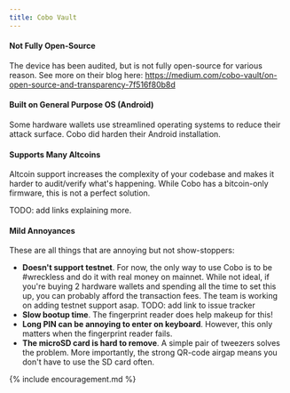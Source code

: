 ```yaml
---
title: Cobo Vault
---
```


#### Not Fully Open-Source
The device has been audited, but is not fully open-source for various reason.
See more on their blog here:
<https://medium.com/cobo-vault/on-open-source-and-transparency-7f516f80b8d>

#### Built on General Purpose OS (Android)
Some hardware wallets use streamlined operating systems to reduce their attack surface.
Cobo did harden their Android installation.

#### Supports Many Altcoins
Altcoin support increases the complexity of your codebase and makes it harder to audit/verify what's happening.
While Cobo has a bitcoin-only firmware, this is not a perfect solution.

TODO: add links explaining more.

#### Mild Annoyances
These are all things that are annoying but not show-stoppers:
* **Doesn't support testnet**.
For now, the only way to use Cobo is to be #wreckless and do it with real money on mainnet.
While not ideal, if you're buying 2 hardware wallets and spending all the time to set this up, you can probably afford the transaction fees.
The team is working on adding testnet support asap.
TODO: add link to issue tracker
* **Slow bootup time**.
The fingerprint reader does help makeup for this!
* **Long PIN can be annoying to enter on keyboard**.
However, this only matters when the fingerprint reader fails.
* **The microSD card is hard to remove**.
A simple pair of tweezers solves the problem.
More importantly, the strong QR-code airgap means you don't have to use the SD card often.


{% include encouragement.md %}
